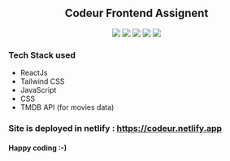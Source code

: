 <h2 align="center">Codeur Frontend Assignent</h2>

<p align="center">
<img src="https://api.netlify.com/api/v1/badges/797fb67b-0de9-4e5d-a1cb-6c779d425f5d/deploy-status"/>
<img src="https://visitor-badge.glitch.me/badge?page_id=SayanDeveloper.codeur-task"/>
<img src="https://img.shields.io/github/license/SayanDeveloper/codeur-task"/>
<img src="https://img.shields.io/github/stars/SayanDeveloper/codeur-task"/>
<img src="https://img.shields.io/github/forks/SayanDeveloper/codeur-task"/>
</p>

### Tech Stack used 
- ReactJs
- Tailwind CSS
- JavaScript
- CSS
- TMDB API (for movies data)

### Site is deployed in netlify : https://codeur.netlify.app

#### Happy coding :-)
